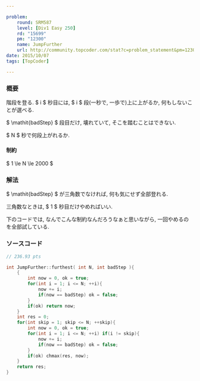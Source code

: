 ```yaml
---

problem:
    round: SRM587
    level: [Div1 Easy 250]
    rd: "15699"
    pm: "12300"
    name: JumpFurther
    url: http://community.topcoder.com/stat?c=problem_statement&pm=12300&rd=15699
date: 2015/10/07
tags: [TopCoder]

---
```


### 概要

階段を登る.
$ i $ 秒目には, $ i $ 段(一秒で, 一歩で)上に上がるか, 何もしないことが選べる.

$ \mathit{badStep} $ 段目だけ, 壊れていて, そこを踏むことはできない.

$ N $ 秒で何段上がれるか.

#### 制約

$ 1 \le N \le 2000 $

### 解法

$ \mathit{badStep} $ が三角数でなければ, 何も気にせず全部登れる.

三角数なときは, $ 1 $ 秒目だけやめればいい.

下のコードでは, なんでこんな制約なんだろうなぁと思いながら, 一回やめるのを全部試している.

### ソースコード

~~~ cpp
// 236.93 pts

int JumpFurther::furthest( int N, int badStep ){
    {
        int now = 0, ok = true;
        for(int i = 1; i <= N; ++i){
            now += i;
            if(now == badStep) ok = false;
        }
        if(ok) return now;
    }
    int res = 0;
    for(int skip = 1; skip <= N; ++skip){
        int now = 0, ok = true;
        for(int i = 1; i <= N; ++i) if(i != skip){
            now += i;
            if(now == badStep) ok = false;
        }
        if(ok) chmax(res, now);
    }
    return res;
}
~~~


